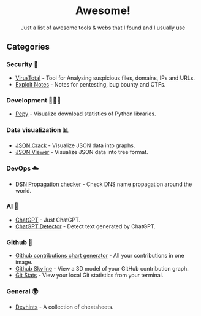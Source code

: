 <h1 align="center">Awesome!</h1>

<div align="center">Just a list of awesome tools & webs that I found and I usually use</div>

## Categories

### Security 🔐
- [VirusTotal](https://www.virustotal.com/) - Tool for Analysing suspicious files, domains, IPs and URLs.
- [Exploit Notes](https://exploit-notes.hdks.org/) - Notes for pentesting, bug bounty and CTFs.

### Development 👨🏻‍💻
- [Pepy](https://pepy.tech/) - Visualize download statistics of Python libraries.

### Data visualization 📊
- [JSON Crack](https://jsoncrack.com/) - Visualize JSON data into graphs.
- [JSON Viewer](https://online-json.com/json-viewer) - Visualize JSON data into tree format.

### DevOps ☁️
- [DSN Propagation checker](https://www.whatsmydns.net/) - Check DNS name propagation around the world.

### AI 🤖
- [ChatGPT](https://chat.openai.com/) - Just ChatGPT.
- [ChatGPT Detector](https://huggingface.co/spaces/Hello-SimpleAI/chatgpt-detector-single) - Detect text generated by ChatGPT.

### Github 🐙
- [Github contributions chart generator](https://github-contributions.vercel.app/) - All your contributions in one image.
- [Github Skyline](https://skyline.github.com/) - View a 3D model of your GitHub contribution graph.
- [Git Stats](https://github.com/IonicaBizau/git-stats) - View your local Git statistics from your terminal.

### General 🌍
- [Devhints](https://devhints.io/) - A collection of cheatsheets.
